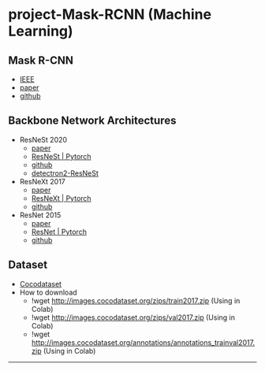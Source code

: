 # project-Mask-RCNN (Machine Learning)

## Mask R-CNN
- [IEEE](https://ieeexplore.ieee.org/document/8372616)
- [paper](https://ieeexplore.ieee.org/stamp/stamp.jsp?tp=&arnumber=8372616)
- [github](https://github.com/facebookresearch/detectron2)

## Backbone Network Architectures
- ResNeSt 2020
    - [paper](https://arxiv.org/pdf/2004.08955.pdf)
    - [ResNeSt | Pytorch](https://pytorch.org/hub/pytorch_vision_resnest/)
    - [github](https://github.com/zhanghang1989/ResNeSt)
    - [detectron2-ResNeSt](https://github.com/chongruo/detectron2-ResNeSt)
- ResNeXt 2017
    - [paper](https://arxiv.org/pdf/1611.05431.pdf)
    - [ResNeXt | Pytorch](https://pytorch.org/hub/pytorch_vision_resnext/)
    - [github](https://github.com/zhanghang1989/ResNeSt)
- ResNet 2015
    - [paper](https://arxiv.org/pdf/1512.03385.pdf)
    - [ResNet | Pytorch](https://pytorch.org/hub/pytorch_vision_resnet/)
    - [github](https://github.com/KaimingHe/deep-residual-networks)

## Dataset
- [Cocodataset](https://cocodataset.org/#download)
- How to download
    - !wget http://images.cocodataset.org/zips/train2017.zip    (Using in Colab)
    - !wget http://images.cocodataset.org/zips/val2017.zip    (Using in Colab)
    - !wget http://images.cocodataset.org/annotations/annotations_trainval2017.zip    (Using in Colab)

---





